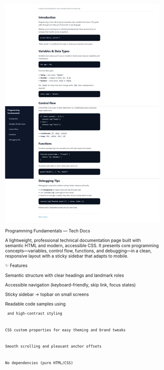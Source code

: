 ![Desktop view of the documentation page](./docs/documentation-page-screenshot.jpeg)

Programming Fundamentals — Tech Docs

A lightweight, professional technical documentation page built with semantic HTML and modern, accessible CSS. It presents core programming concepts—variables, control flow, functions, and debugging—in a clean, responsive layout with a sticky sidebar that adapts to mobile.

✨ Features

Semantic structure with clear headings and landmark roles

Accessible navigation (keyboard-friendly, skip link, focus states)

Sticky sidebar → topbar on small screens

Readable code samples using <pre><code> and high-contrast styling

CSS custom properties for easy theming and brand tweaks

Smooth scrolling and pleasant anchor offsets

No dependencies (pure HTML/CSS)
